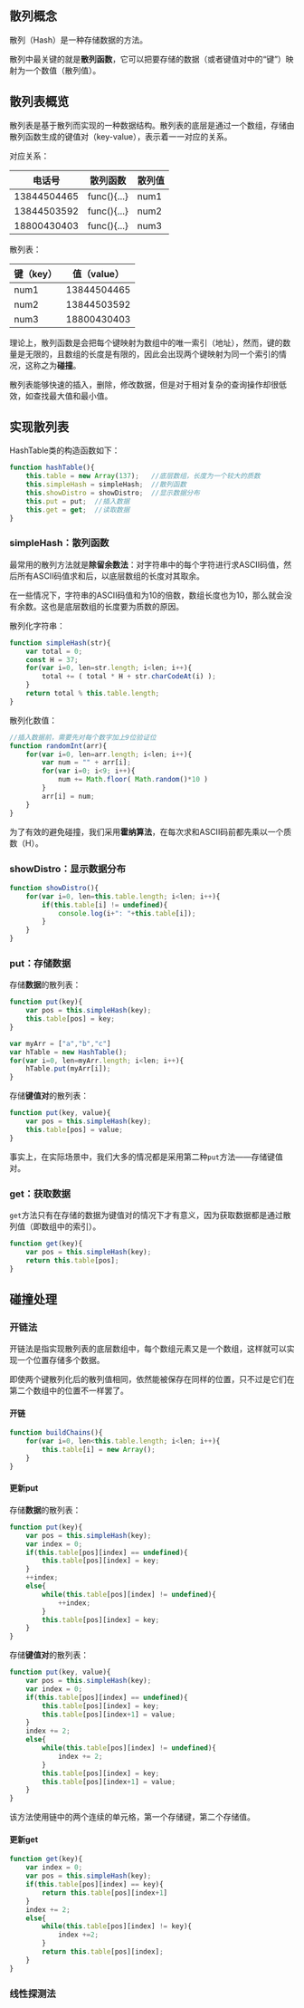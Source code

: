
## 散列概念

散列（Hash）是一种存储数据的方法。

散列中最关键的就是**散列函数**，它可以把要存储的数据（或者键值对中的“键”）映射为一个数值（散列值）。

## 散列表概览

散列表是基于散列而实现的一种数据结构。散列表的底层是通过一个数组，存储由散列函数生成的键值对（key-value），表示着一一对应的关系。

对应关系：

| 电话号       |  散列函数         |  散列值  |
|-------------|------------------|----------|
| 13844504465  |  func(){...}    |    num1    |
| 13844503592  |  func(){...}    |    num2    |
| 18800430403  |  func(){...}    |    num3    |

散列表：

| 键（key） |  值（value） |
|-------|-----------------|
| num1  |  13844504465    |
| num2  |  13844503592    | 
| num3  |  18800430403    | 


理论上，散列函数是会把每个键映射为数组中的唯一索引（地址），然而，键的数量是无限的，且数组的长度是有限的，因此会出现两个键映射为同一个索引的情况，这称之为**碰撞**。

散列表能够快速的插入，删除，修改数据，但是对于相对复杂的查询操作却很低效，如查找最大值和最小值。

## 实现散列表

HashTable类的构造函数如下：

```js
function hashTable(){
    this.table = new Array(137);   //底层数组，长度为一个较大的质数
    this.simpleHash = simpleHash;  //散列函数
    this.showDistro = showDistro;  //显示数据分布
    this.put = put;  //插入数据
    this.get = get;  //读取数据
}
```

### simpleHash：散列函数

最常用的散列方法就是**除留余数法**：对字符串中的每个字符进行求ASCII码值，然后所有ASCII码值求和后，以底层数组的长度对其取余。

在一些情况下，字符串的ASCII码值和为10的倍数，数组长度也为10，那么就会没有余数。这也是底层数组的长度要为质数的原因。

散列化字符串：
```js
function simpleHash(str){
    var total = 0;
    const H = 37;
    for(var i=0, len=str.length; i<len; i++){
        total += ( total * H + str.charCodeAt(i) );
    }
    return total % this.table.length;
}
```

散列化数值：
```js
//插入数据前，需要先对每个数字加上9位验证位
function randomInt(arr){
    for(var i=0, len=arr.length; i<len; i++){
        var num = "" + arr[i];
        for(var i=0; i<9; i++){
            num += Math.floor( Math.random()*10 )
        }
        arr[i] = num;
    }
}
```

为了有效的避免碰撞，我们采用**霍纳算法**，在每次求和ASCII码前都先乘以一个质数（H）。

### showDistro：显示数据分布

```js
function showDistro(){
    for(var i=0, len=this.table.length; i<len; i++){
        if(this.table[i] != undefined){
            console.log(i+": "+this.table[i]);
        }
    }
}
```


### put：存储数据

存储**数据**的散列表：
```js
function put(key){
    var pos = this.simpleHash(key);
    this.table[pos] = key;
}

var myArr = ["a","b","c"]
var hTable = new HashTable();
for(var i=0, len=myArr.length; i<len; i++){
    hTable.put(myArr[i]);
}
```

存储**键值对**的散列表：
```js
function put(key, value){
    var pos = this.simpleHash(key);
    this.table[pos] = value;
}
```

事实上，在实际场景中，我们大多的情况都是采用第二种`put`方法——存储键值对。


### get：获取数据

`get`方法只有在存储的数据为键值对的情况下才有意义，因为获取数据都是通过散列值（即数组中的索引）。

```js
function get(key){
    var pos = this.simpleHash(key);
    return this.table[pos];
}
```


## 碰撞处理

### 开链法

开链法是指实现散列表的底层数组中，每个数组元素又是一个数组，这样就可以实现一个位置存储多个数据。

即使两个键散列化后的散列值相同，依然能被保存在同样的位置，只不过是它们在第二个数组中的位置不一样罢了。

#### 开链
```js
function buildChains(){
    for(var i=0, len<this.table.length; i<len; i++){
        this.table[i] = new Array();
    }
}
```

#### 更新put
存储**数据**的散列表：
```js
function put(key){
    var pos = this.simpleHash(key);
    var index = 0;
    if(this.table[pos][index] == undefined){
        this.table[pos][index] = key;
    }
    ++index;
    else{
        while(this.table[pos][index] != undefined){
            ++index;
        }
        this.table[pos][index] = key;
    }
}
```

存储**键值对**的散列表：
```js
function put(key, value){
    var pos = this.simpleHash(key);
    var index = 0;
    if(this.table[pos][index] == undefined){
        this.table[pos][index] = key;
        this.table[pos][index+1] = value;
    }
    index += 2;
    else{
        while(this.table[pos][index] != undefined){
            index += 2;
        }
        this.table[pos][index] = key;
        this.table[pos][index+1] = value;
    }
}
```

该方法使用链中的两个连续的单元格，第一个存储键，第二个存储值。

#### 更新get
```js
function get(key){
    var index = 0;
    var pos = this.simpleHash(key);
    if(this.table[pos][index] == key){
        return this.table[pos][index+1]
    }
    index += 2;
    else{
        while(this.table[pos][index] != key){
            index +=2;
        }
        return this.table[pos][index];
    }
}
```
### 线性探测法



